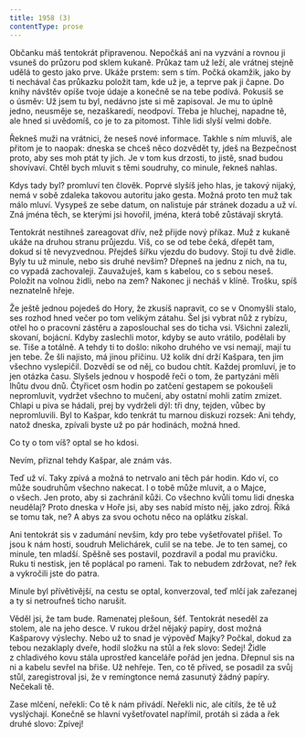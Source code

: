 ```yaml
---
title: 1958 (3)
contentType: prose
---
```


Občanku máš tentokrát připravenou. Nepočkáš ani na vyzvání a rovnou ji vsuneš do průzoru pod sklem kukaně. Průkaz tam už leží, ale vrátnej stejně udělá to gesto jako prve. Ukáže prstem: sem s tím. Počká okamžik, jako by ti nechával čas průkazku položit tam, kde už je, a teprve pak ji čapne. Do knihy návštěv opíše tvoje údaje a konečně se na tebe podívá. Pokusíš se o úsměv: Už jsem tu byl, nedávno jste si mě zapisoval. Je mu to úplně jedno, neusměje se, nezaškaredí, neodpoví. Třeba je hluchej, napadne tě, ale hned si uvědomíš, co je to za pitomost. Tihle lidi slyší velmi dobře.

Řekneš muži na vrátnici, že neseš nové informace. Takhle s ním mluvíš, ale přitom je to naopak: dneska se chceš něco dozvědět ty, jdeš na Bezpečnost proto, aby ses moh ptát ty jich. Je v tom kus drzosti, to jistě, snad budou shovívaví. Chtěl bych mluvit s těmi soudruhy, co minule, řekneš nahlas.

Kdys tady byl? promluví ten člověk. Poprvé slyšíš jeho hlas, je takový nijaký, nemá v sobě zdaleka takovou autoritu jako gesta. Možná proto ten muž tak málo mluví. Vysypeš ze sebe datum, on nalistuje pár stránek dozadu a už ví. Zná jména těch, se kterými jsi hovořil, jména, která tobě zůstávají skrytá.

Tentokrát nestihneš zareagovat dřív, než přijde nový příkaz. Muž z kukaně ukáže na druhou stranu průjezdu. Víš, co se od tebe čeká, dřepět tam, dokud si tě nevyzvednou. Přejdeš šířku vjezdu do budovy. Stojí tu dvě židle. Byly tu už minule, nebo sis druhé nevšim? Dřepneš na jednu z nich, na tu, co vypadá zachovaleji. Zauvažuješ, kam s kabelou, co s sebou neseš. Položit na volnou židli, nebo na zem? Nakonec ji necháš v klíně. Trošku, spíš neznatelně hřeje.

Že ještě jednou pojedeš do Hory, že zkusíš napravit, co se v Onomyšli stalo, ses rozhod hned večer po tom velikým zátahu. Šel jsi vybrat nůž z rybízu, otřel ho o pracovní zástěru a zaposlouchal ses do ticha vsi. Všichni zalezlí, skovaní, bojácní. Kdyby zaslechli motor, kdyby se auto vrátilo, podělali by se. Tiše a totálně. A tehdy ti to došlo: nikoho druhého ve vsi nemají, mají tu jen tebe. Že šli najisto, má jinou příčinu. Už kolik dní drží Kašpara, ten jim všechno vyslepičil. Dozvědí se od něj, co budou chtít. Každej promluví, je to jen otázka času. Slyšels jednou v hospodě řeči o tom, že partyzáni měli lhůtu dvou dnů. Čtyřicet osm hodin po zatčení gestapem se pokoušeli nepromluvit, vydržet všechno to mučení, aby ostatní mohli zatím zmizet. Chlapi u piva se hádali, prej by vydrželi dýl: tři dny, tejden, vůbec by nepromluvili. Byl to Kašpar, kdo tenkrát tu marnou diskuzi rozsek: Ani tehdy, natož dneska, zpívali byste už po pár hodinách, možná hned.

Co ty o tom víš? optal se ho kdosi.

Nevím, přiznal tehdy Kašpar, ale znám vás.

Teď už ví. Taky zpívá a možná to netrvalo ani těch pár hodin. Kdo ví, co může soudruhům všechno nakecat. I o tobě může mluvit, a o Majce, o všech. Jen proto, aby si zachránil kůži. Co všechno kvůli tomu lidi dneska neudělaj? Proto dneska v Hoře jsi, aby ses nabíd místo něj, jako zdroj. Říká se tomu tak, ne? A abys za svou ochotu něco na oplátku získal.

Ani tentokrát sis v zadumání nevšim, kdy pro tebe vyšetřovatel přišel. To jsou k nám hosti, soudruh Melichárek, culil se na tebe. Je to ten samej, co minule, ten mladší. Spěšně ses postavil, pozdravil a podal mu pravičku. Ruku ti nestisk, jen tě poplácal po rameni. Tak to nebudem zdržovat, ne? řek a vykročili jste do patra.

Minule byl přívětivější, na cestu se optal, konverzoval, teď mlčí jak zařezanej a ty si netroufneš ticho narušit.

Věděl jsi, že tam bude. Ramenatej plešoun, šéf. Tentokrát neseděl za stolem, ale na jeho desce. V rukou držel nějaký papíry, dost možná Kašparovy výslechy. Nebo už to snad je výpověď Majky? Počkal, dokud za tebou nezaklaply dveře, hodil složku na stůl a řek slovo: Sedej! Židle z chladivého kovu stála uprostřed kanceláře pořád jen jedna. Dřepnul sis na ni a kabelu sevřel na břiše. Už nehřeje. Ten, co tě přived, se posadil za svůj stůl, zaregistroval jsi, že v remingtonce nemá zasunutý žádný papíry. Nečekali tě.

Zase mlčení, neřekli: Co tě k nám přivádí. Neřekli nic, ale cítils, že tě už vyslýchají. Konečně se hlavní vyšetřovatel napřímil, protáh si záda a řek druhé slovo: Zpívej!
